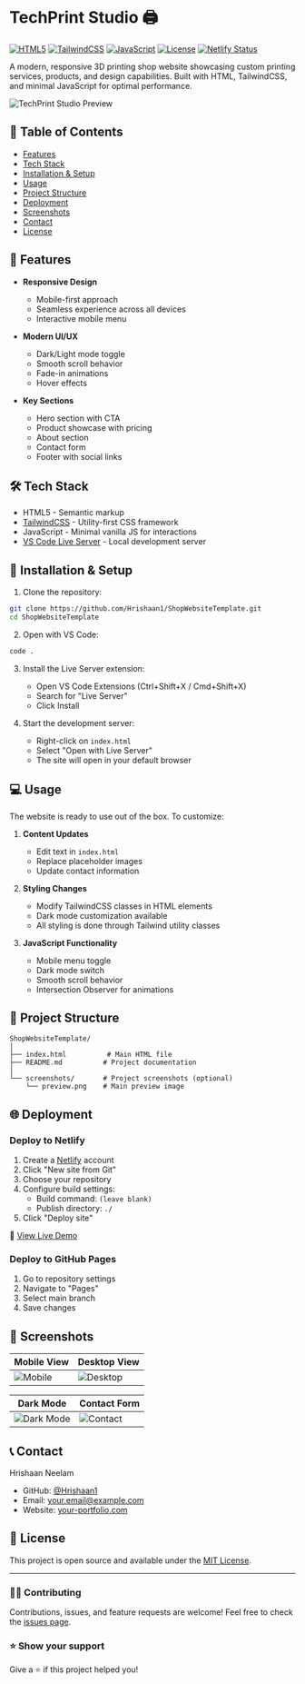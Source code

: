 # TechPrint Studio 🖨️

[![HTML5](https://img.shields.io/badge/HTML5-E34F26?style=for-the-badge&logo=html5&logoColor=white)](https://developer.mozilla.org/en-US/docs/Web/HTML)
[![TailwindCSS](https://img.shields.io/badge/Tailwind_CSS-38B2AC?style=for-the-badge&logo=tailwind-css&logoColor=white)](https://tailwindcss.com/)
[![JavaScript](https://img.shields.io/badge/JavaScript-F7DF1E?style=for-the-badge&logo=javascript&logoColor=black)](https://developer.mozilla.org/en-US/docs/Web/JavaScript)
[![License](https://img.shields.io/badge/License-MIT-blue.svg)](https://opensource.org/licenses/MIT)
[![Netlify Status](https://api.netlify.com/api/v1/badges/YOUR-NETLIFY-ID/deploy-status)](https://app.netlify.com)

A modern, responsive 3D printing shop website showcasing custom printing services, products, and design capabilities. Built with HTML, TailwindCSS, and minimal JavaScript for optimal performance.

<!-- Add your project's main screenshot or GIF here -->
![TechPrint Studio Preview](path/to/your/screenshot.png)

## 📑 Table of Contents
- [Features](#-features)
- [Tech Stack](#️-tech-stack)
- [Installation & Setup](#-installation--setup)
- [Usage](#-usage)
- [Project Structure](#-project-structure)
- [Deployment](#-deployment)
- [Screenshots](#-screenshots)
- [Contact](#-contact)
- [License](#-license)

## 🚀 Features

- **Responsive Design**
  - Mobile-first approach
  - Seamless experience across all devices
  - Interactive mobile menu

- **Modern UI/UX**
  - Dark/Light mode toggle
  - Smooth scroll behavior
  - Fade-in animations
  - Hover effects

- **Key Sections**
  - Hero section with CTA
  - Product showcase with pricing
  - About section
  - Contact form
  - Footer with social links

## 🛠️ Tech Stack

- HTML5 - Semantic markup
- [TailwindCSS](https://tailwindcss.com) - Utility-first CSS framework
- JavaScript - Minimal vanilla JS for interactions
- [VS Code Live Server](https://marketplace.visualstudio.com/items?itemName=ritwickdey.LiveServer) - Local development server

## 🧩 Installation & Setup

1. Clone the repository:
```bash
git clone https://github.com/Hrishaan1/ShopWebsiteTemplate.git
cd ShopWebsiteTemplate
```

2. Open with VS Code:
```bash
code .
```

3. Install the Live Server extension:
   - Open VS Code Extensions (Ctrl+Shift+X / Cmd+Shift+X)
   - Search for "Live Server"
   - Click Install

4. Start the development server:
   - Right-click on `index.html`
   - Select "Open with Live Server"
   - The site will open in your default browser

## 💻 Usage

The website is ready to use out of the box. To customize:

1. **Content Updates**
   - Edit text in `index.html`
   - Replace placeholder images
   - Update contact information

2. **Styling Changes**
   - Modify TailwindCSS classes in HTML elements
   - Dark mode customization available
   - All styling is done through Tailwind utility classes

3. **JavaScript Functionality**
   - Mobile menu toggle
   - Dark mode switch
   - Smooth scroll behavior
   - Intersection Observer for animations

## 📂 Project Structure

```
ShopWebsiteTemplate/
│
├── index.html          # Main HTML file
├── README.md          # Project documentation
│
└── screenshots/       # Project screenshots (optional)
    └── preview.png    # Main preview image
```

## 🌐 Deployment

### Deploy to Netlify

1. Create a [Netlify](https://www.netlify.com) account
2. Click "New site from Git"
3. Choose your repository
4. Configure build settings:
   - Build command: `(leave blank)`
   - Publish directory: `./`
5. Click "Deploy site"

<!-- Replace with your live site URL -->
🔗 [View Live Demo](https://your-site-url.netlify.app)

### Deploy to GitHub Pages

1. Go to repository settings
2. Navigate to "Pages"
3. Select main branch
4. Save changes

## 📸 Screenshots

<!-- Replace these with actual screenshots of your site -->
| Mobile View | Desktop View |
|-------------|--------------|
| ![Mobile](path/to/mobile-screenshot.png) | ![Desktop](path/to/desktop-screenshot.png) |

| Dark Mode | Contact Form |
|-----------|--------------|
| ![Dark Mode](path/to/dark-mode.png) | ![Contact](path/to/contact-form.png) |

## 📞 Contact

Hrishaan Neelam
<!-- Update with your contact information -->
- GitHub: [@Hrishaan1](https://github.com/Hrishaan1)
- Email: [your.email@example.com](mailto:your.email@example.com)
- Website: [your-portfolio.com](https://your-portfolio.com)

## 📝 License

This project is open source and available under the [MIT License](LICENSE).

---

### 🙋‍♂️ Contributing

Contributions, issues, and feature requests are welcome! Feel free to check the [issues page](https://github.com/Hrishaan1/ShopWebsiteTemplate/issues).

### ⭐ Show your support

Give a ⭐️ if this project helped you!